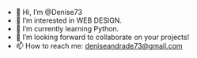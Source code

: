 - 👋 Hi, I’m @Denise73
- 👀 I’m interested in WEB DESIGN.
- 🌱 I’m currently learning Python.
- 💞️ I’m looking forward to collaborate on your projects!
- 📫 How to reach me: deniseandrade73@gmail.com

<!---
Denise73/Denise73 is a ✨ special ✨ repository because its `README.md` (this file) appears on your GitHub profile.
You can click the Preview link to take a look at your changes.
--->
